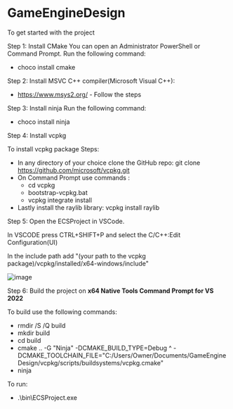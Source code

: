 # GameEngineDesign
To get started with the project

Step 1: Install CMake
You can open an Administrator PowerShell or Command Prompt.
Run the following command:
- choco install cmake

Step 2: Install MSVC C++ compiler(Microsoft Visual C++):
- https://www.msys2.org/ - Follow the steps

Step 3: Install ninja
Run the following command:
- choco install ninja

Step 4: Install vcpkg

To install vcpkg package
Steps:
- In any directory of your choice clone the GitHub repo: git clone https://github.com/microsoft/vcpkg.git
- On Command Prompt use commands :
  - cd vcpkg
  - bootstrap-vcpkg.bat
  - vcpkg integrate install
- Lastly install the raylib library: vcpkg install raylib

Step 5: Open the ECSProject in VSCode.

In VSCODE press CTRL+SHIFT+P and select the C/C++:Edit Configuration(UI)

In the include path add "(your path to the vcpkg package)/vcpkg/installed/x64-windows/include"

![image](https://github.com/user-attachments/assets/2df8b996-501d-40f0-8ffc-4a688e49f621)

Step 6: Build the project on **x64 Native Tools Command Prompt for VS 2022**

To build use the following commands: 
- rmdir /S /Q build
- mkdir build
- cd build
- cmake .. -G "Ninja" -DCMAKE_BUILD_TYPE=Debug ^
  -DCMAKE_TOOLCHAIN_FILE="C:/Users/Owner/Documents/GameEngineDesign/vcpkg/scripts/buildsystems/vcpkg.cmake"
- ninja

To run:
- .\bin\ECSProject.exe


